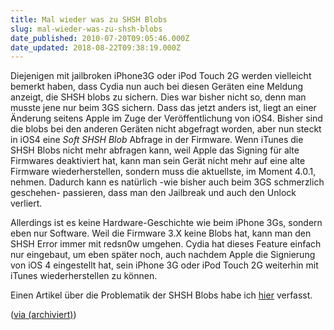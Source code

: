 ```yaml
---
title: Mal wieder was zu SHSH Blobs
slug: mal-wieder-was-zu-shsh-blobs
date_published: 2010-07-20T09:05:46.000Z
date_updated: 2018-08-22T09:38:19.000Z
---
```


Diejenigen mit jailbroken iPhone3G oder iPod Touch 2G werden vielleicht bemerkt haben, dass Cydia nun auch bei diesen Geräten eine Meldung anzeigt, die SHSH blobs zu sichern. Dies war bisher nicht so, denn man musste jene nur beim 3GS sichern. Dass das jetzt anders ist, liegt an einer Änderung seitens Apple im Zuge der Veröffentlichung von iOS4. Bisher sind die blobs bei den anderen Geräten nicht abgefragt worden, aber nun steckt in iOS4 eine *Soft SHSH Blob* Abfrage in der Firmware. Wenn iTunes die SHSH Blobs nicht mehr abfragen kann, weil Apple das Signing für alte Firmwares deaktiviert hat, kann man sein Gerät nicht mehr auf eine alte Firmware wiederherstellen, sondern muss die aktuellste, im Moment 4.0.1, nehmen. Dadurch kann es natürlich -wie bisher auch beim 3GS schmerzlich geschehen- passieren, dass man den Jailbreak und auch den Unlock verliert.

Allerdings ist es keine Hardware-Geschichte wie beim iPhone 3Gs, sondern eben nur Software. Weil die Firmware 3.X keine Blobs hat, kann man den SHSH Error immer mit redsn0w umgehen. Cydia hat dieses Feature einfach nur eingebaut, um eben später noch, auch nachdem Apple die Signierung von iOS 4 eingestellt hat, sein iPhone 3G oder iPod Touch 2G weiterhin mit iTunes wiederherstellen zu können.

Einen Artikel über die Problematik der SHSH Blobs habe ich [hier](__GHOST_URL__/03/die-sache-mit-den-shsh-blops-downgrade-iphone-3gs-auf-altere-firmware) verfasst.

([via (archiviert)](http://web.archive.org/web/20100721053519/http://blog.iphone-dev.org:80/post/833937433/blob-banter))
